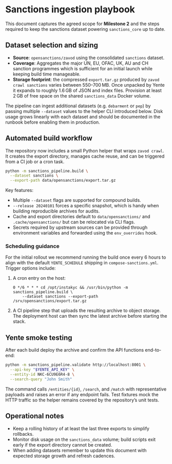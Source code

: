 # Sanctions ingestion playbook

This document captures the agreed scope for **Milestone 2** and the steps
required to keep the sanctions dataset powering `sanctions_core` up to date.

## Dataset selection and sizing

- **Source**: `opensanctions/zavod` using the consolidated `sanctions` dataset.
- **Coverage**: Aggregates the major UN, EU, OFAC, UK, AU and CH sanction
  programmes which is sufficient for an initial launch while keeping build time
  manageable.
- **Storage footprint**: the compressed `export.tar.gz` produced by `zavod crawl
  sanctions` varies between 550–700 MB. Once unpacked by Yente it expands to
  roughly 1.6 GB of JSON and index files. Provision at least 2 GB of free space
  on the shared `sanctions_data` Docker volume.

The pipeline can ingest additional datasets (e.g. `debarment` or `pep`) by
passing multiple `--dataset` values to the helper CLI introduced below. Disk
usage grows linearly with each dataset and should be documented in the runbook
before enabling them in production.

## Automated build workflow

The repository now includes a small Python helper that wraps `zavod crawl`. It
creates the export directory, manages cache reuse, and can be triggered from a
CI job or a cron task.

```bash
python -m sanctions_pipeline.build \
  --dataset sanctions \
  --export-path data/opensanctions/export.tar.gz
```

Key features:

- Multiple `--dataset` flags are supported for compound builds.
- `--release 20240101` forces a specific snapshot, which is handy when building
  reproducible archives for audits.
- Cache and export directories default to `data/opensanctions/` and
  `.cache/opensanctions/` but can be relocated via CLI flags.
- Secrets required by upstream sources can be provided through environment
  variables and forwarded using the `env_overrides` hook.

### Scheduling guidance

For the initial rollout we recommend running the build once every 6 hours to
align with the default `YENTE_SCHEDULE` shipping in `compose-sanctions.yml`.
Trigger options include:

1. A cron entry on the host:
   ```cron
   0 */6 * * * cd /opt/instakyc && /usr/bin/python -m sanctions_pipeline.build \
       --dataset sanctions --export-path /srv/opensanctions/export.tar.gz
   ```
2. A CI pipeline step that uploads the resulting archive to object storage. The
   deployment host can then sync the latest archive before starting the stack.

## Yente smoke testing

After each build deploy the archive and confirm the API functions end-to-end:

```bash
python -m sanctions_pipeline.validate http://localhost:8001 \
  --api-key "$YENTE_API_KEY" \
  --entity-id NKC-6CU9E6R4-8 \
  --search-query "John Smith"
```

The command calls `/entities/{id}`, `/search`, and `/match` with representative
payloads and raises an error if any endpoint fails. Test fixtures mock the HTTP
traffic so the helper remains covered by the repository’s unit tests.

## Operational notes

- Keep a rolling history of at least the last three exports to simplify rollbacks.
- Monitor disk usage on the `sanctions_data` volume; build scripts exit early if
  the export directory cannot be created.
- When adding datasets remember to update this document with expected storage
  growth and refresh cadences.

